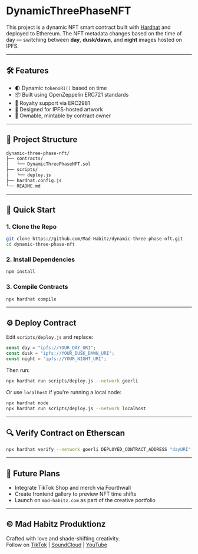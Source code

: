 # DynamicThreePhaseNFT

This project is a dynamic NFT smart contract built with [Hardhat](https://hardhat.org) and deployed to Ethereum. The NFT metadata changes based on the time of day — switching between **day**, **dusk/dawn**, and **night** images hosted on IPFS.

---

## 🛠 Features

- 🌓 Dynamic `tokenURI()` based on time
- 📦 Built using OpenZeppelin ERC721 standards
- 💸 Royalty support via ERC2981
- 🎨 Designed for IPFS-hosted artwork
- 🔐 Ownable, mintable by contract owner

---

## 📁 Project Structure

```bash
dynamic-three-phase-nft/
├── contracts/
│   └── DynamicThreePhaseNFT.sol
├── scripts/
│   └── deploy.js
├── hardhat.config.js
└── README.md
```

---

## 🚀 Quick Start

### 1. Clone the Repo

```bash
git clone https://github.com/Mad-Habitz/dynamic-three-phase-nft.git
cd dynamic-three-phase-nft
```

### 2. Install Dependencies

```bash
npm install
```

### 3. Compile Contracts

```bash
npx hardhat compile
```

---

## ⚙️ Deploy Contract

Edit `scripts/deploy.js` and replace:

```js
const day = "ipfs://YOUR_DAY_URI";
const dusk = "ipfs://YOUR_DUSK_DAWN_URI";
const night = "ipfs://YOUR_NIGHT_URI";
```

Then run:

```bash
npx hardhat run scripts/deploy.js --network goerli
```

Or use `localhost` if you're running a local node:

```bash
npx hardhat node
npx hardhat run scripts/deploy.js --network localhost
```

---

## 🔍 Verify Contract on Etherscan

```bash
npx hardhat verify --network goerli DEPLOYED_CONTRACT_ADDRESS "dayURI" "duskDawnURI" "nightURI"
```

---

## 🛒 Future Plans

- Integrate TikTok Shop and merch via Fourthwall
- Create frontend gallery to preview NFT time shifts
- Launch on `mad-habitz.com` as part of the creative portfolio

---

## © Mad Habitz Produktionz

Crafted with love and shade-shifting creativity.  
Follow on [TikTok](https://www.tiktok.com/@madhabitzprod) | [SoundCloud](https://soundcloud.com) | [YouTube](https://youtube.com/@madhabitzprod)
